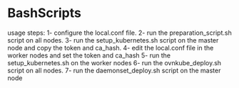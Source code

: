 # BashScripts
usage steps: 
    1- configure the local.conf file.
    2- run the preparation_script.sh script on all nodes.
    3- run the setup_kubernetes.sh script on the master node and copy the token and ca_hash.
    4- edit the local.conf file in the worker nodes and set the token and ca_hash
    5- run the setup_kubernetes.sh on the worker nodes
    6- run the ovnkube_deploy.sh script on all nodes.
    7- run the daemonset_deploy.sh script on the master node
